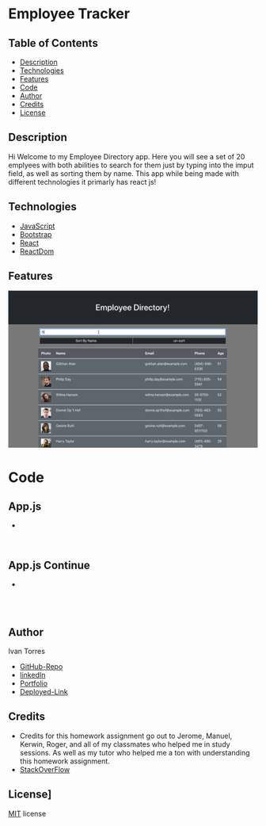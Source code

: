# Employee Tracker



## Table of Contents
* [Description](#Description)
* [Technologies](#Technologies)
* [Features](#Features)
* [Code](#Code)
* [Author](#Author)
* [Credits](#Credits)
* [License](#License)

## Description 
Hi Welcome to my Employee Directory app. Here you will see a set of 20 emplyees with both abilities to search for them just by typing into the imput field, as well as sorting them by name. This app while being made with different technologies it primarly has react js!



## Technologies
* [JavaScript](https://www.w3schools.com/js/)
* [Bootstrap](https://getbootstrap.com/)
* [React](https://reactjs.org/)
* [ReactDom](https://reactjs.org/docs/react-dom.html)


## Features
![GIF](./Employee.gif)

# Code

## App.js

*  
```


  ```

## App.js Continue
* 

```

  

```



## Author
Ivan Torres
* [GitHub-Repo](https://github.com/IvanTorresMia/Employee-Directory-itorres/tree/main/employee-directory-itorres)
* [linkedIn](www.linkedin.com/in/ivan-torres-0828931b2)
* [Portfolio](https://ivantorresmia.github.io/IvanTorres-portfolio/)
* [Deployed-Link](https://ivantorresmia.github.io/Employee-Directory-itorres/)

## Credits
* Credits for this homework assignment go out to Jerome, Manuel, Kerwin, Roger, and all of my classmates who helped me in study sessions. As well as my tutor who helped me a ton with understanding this homework assignment. 
* [StackOverFlow](https://stackoverflow.com/)




## License]
[MIT](https://choosealicense.com/licenses/mit/#) license 